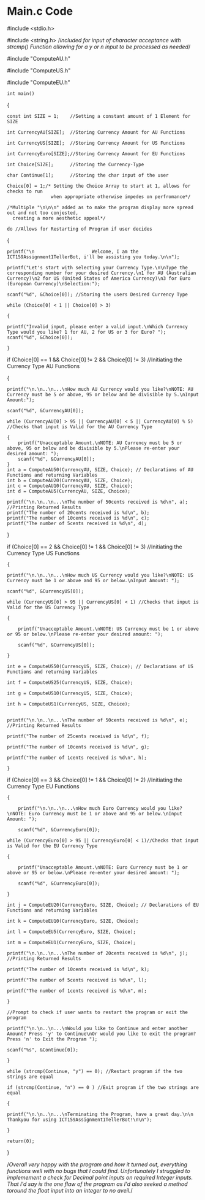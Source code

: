# Main.c Code

#include <stdio.h>

#include <string.h> /*included for input of character acceptance with strcmp() Function allowing for a y or n input to be processed as needed*/

#include "ComputeAU.h"

#include "ComputeUS.h"

#include "ComputeEU.h"


	int main()
{

	const int SIZE = 1;    //Setting a constant amount of 1 Element for SIZE
 
    int CurrencyAU[SIZE];  //Storing Currency Amount for AU Functions
    
	int CurrencyUS[SIZE];  //Storing Currency Amount for US Functions
 
	int CurrencyEuro[SIZE];//Storing Currency Amount for EU Functions
 
	int Choice[SIZE];      //Storing the Currency-Type
 
	char Continue[1];      //Storing the char input of the user
	
	Choice[0] = 1;/* Setting the Choice Array to start at 1, allows for checks to run 
	                when appropriate otherwise impedes on perfromance*/
					
	/*Multiple "\n\n\n" added as to make the program display more spread out and not too conjested,
	  creating a more aesthetic appeal*/
	  
	do //Allows for Restarting of Program if user decides

{  
                                                        
    printf("\n                     Welcome, I am the ICT159Assignment1TellerBot, i'll be assisting you today.\n\n");
    
	printf("Let's start with selecting your Currency Type.\n\nType the corresponding number for your desired Currency.\n1 for AU (Australian Currency)\n2 for US (United States of America Currency)\n3 for Euro (European Currency)\nSelection:");
 
    scanf("%d", &Choice[0]); //Storing the users Desired Currency Type
	                          
 	while (Choice[0] < 1 || Choice[0] > 3) 
 
	{
 
	printf("Invalid input, please enter a valid input.\nWhich Currency Type would you like? 1 for AU, 2 for US or 3 for Euro? "); 
	scanf("%d", &Choice[0]);
 
	}

if (Choice[0] == 1 && Choice[0] != 2 && Choice[0] != 3) //Initiating the Currency Type AU Functions

{

    printf("\n.\n..\n...\nHow much AU Currency would you like?\nNOTE: AU Currency must be 5 or above, 95 or below and be divisible by 5.\nInput Amount:");
    
	scanf("%d", &CurrencyAU[0]);

	while (CurrencyAU[0] > 95 || CurrencyAU[0] < 5 || CurrencyAU[0] % 5) //Checks that input is Valid for the AU Currency Type

	{
		printf("Unacceptable Amount.\nNOTE: AU Currency must be 5 or above, 95 or below and be divisible by 5.\nPlease re-enter your desired amount: ");
		scanf("%d", &CurrencyAU[0]);
	}
	int a = ComputeAU50(CurrencyAU, SIZE, Choice); // Declarations of AU Functions and returning Variables
	int b = ComputeAU20(CurrencyAU, SIZE, Choice);
	int c = ComputeAU10(CurrencyAU, SIZE, Choice);
	int d = ComputeAU5(CurrencyAU, SIZE, Choice);  
	
	printf("\n.\n..\n...\nThe number of 50cents received is %d\n", a); //Printing Returned Results
	printf("The number of 20cents received is %d\n", b);
	printf("The number of 10cents received is %d\n", c);
	printf("The number of 5cents received is %d\n", d);
}

 if (Choice[0] == 2 && Choice[0] != 1 && Choice[0] != 3) //Initiating the Currency Type US Functions
 
	{
 
	printf("\n.\n..\n...\nHow much US Currency would you like?\nNOTE: US Currency must be 1 or above and 95 or below.\nInput Amount: ");
 
	scanf("%d", &CurrencyUS[0]);
	
	while (CurrencyUS[0] > 95 || CurrencyUS[0] < 1) //Checks that input is Valid for the US Currency Type
 
	{
 
		printf("Unacceptable Amount.\nNOTE: US Currency must be 1 or above or 95 or below.\nPlease re-enter your desired amount: ");
  
		scanf("%d", &CurrencyUS[0]);
  
	}
 
    int e = ComputeUS50(CurrencyUS, SIZE, Choice); // Declarations of US Functions and returning Variables
 
    int f = ComputeUS25(CurrencyUS, SIZE, Choice);
    
    int g = ComputeUS10(CurrencyUS, SIZE, Choice);
    
    int h = ComputeUS1(CurrencyUS, SIZE, Choice);	
    
  
	printf("\n.\n..\n...\nThe number of 50cents received is %d\n", e); //Printing Returned Results
 
	printf("The number of 25cents received is %d\n", f);
 
	printf("The number of 10cents received is %d\n", g);
 
	printf("The number of 1cents received is %d\n", h);
 
	}
	
if (Choice[0] == 3 && Choice[0] != 1 && Choice[0] != 2) //Initiating the Currency Type EU Functions
 
	{
 
		printf("\n.\n..\n...\nHow much Euro Currency would you like?\nNOTE: Euro Currency must be 1 or above and 95 or below.\nInput Amount: ");
  
	    scanf("%d", &CurrencyEuro[0]);
	
	while (CurrencyEuro[0] > 95 || CurrencyEuro[0] < 1)//Checks that input is Valid for the EU Currency Type
 
	{
 
		printf("Unacceptable Amount.\nNOTE: Euro Currency must be 1 or above or 95 or below.\nPlease re-enter your desired amount: ");
  
		scanf("%d", &CurrencyEuro[0]);
  
	}
 
    int j = ComputeEU20(CurrencyEuro, SIZE, Choice); // Declarations of EU Functions and returning Variables
 
    int k = ComputeEU10(CurrencyEuro, SIZE, Choice);
    
    int l = ComputeEU5(CurrencyEuro, SIZE, Choice);
    
    int m = ComputeEU1(CurrencyEuro, SIZE, Choice);
	
	printf("\n.\n..\n...\nThe number of 20cents received is %d\n", j); //Printing Returned Results
 
	printf("The number of 10cents received is %d\n", k);

	printf("The number of 5cents received is %d\n", l);
 
	printf("The number of 1cents received is %d\n", m);
 
	}
	
	//Prompt to check if user wants to restart the program or exit the program
 
	printf("\n.\n..\n...\nWould you like to Continue and enter another Amount? Press 'y' to Continue\nOr would you like to exit the program? Press 'n' to Exit the Program ");
 
	scanf("%s", &Continue[0]);
 
	}

	while (strcmp(Continue, "y") == 0); //Restart program if the two strings are equal
	
	if (strcmp(Continue, "n") == 0 ) //Exit program if the two strings are equal
 
	{
 
    printf("\n.\n..\n...\nTerminating the Program, have a great day.\n\n                     Thankyou for using ICT159Assignment1TellerBot!\n\n");
    
	}
	
	return(0);

}

/*Overall very happy with the program and how it turned out, everything functions well with no bugs that I could find.
Unfortunately I struggled to implemement a check for Decimal point inputs on required Integer inputs. That I'd say is
the one flaw of the program as I'd also seeked a method toround the float input into an integer to no aveil.*/
